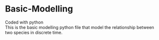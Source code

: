 # Basic-Modelling
Coded with python\
This is the basic modelling python file that model the relationship between two species in discrete time.
